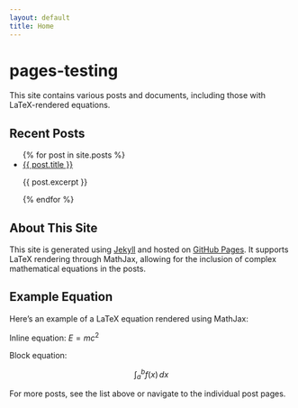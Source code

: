 ```yaml
---
layout: default
title: Home
---
```


# pages-testing

This site contains various posts and documents, including those with LaTeX-rendered equations.

## Recent Posts

<ul>
  {% for post in site.posts %}
    <li>
      <a href="{{ post.url }}">{{ post.title }}</a>
      <p>{{ post.excerpt }}</p>
    </li>
  {% endfor %}
</ul>

## About This Site

This site is generated using [Jekyll](https://jekyllrb.com) and hosted on [GitHub Pages](https://pages.github.com/). It supports LaTeX rendering through MathJax, allowing for the inclusion of complex mathematical equations in the posts.

## Example Equation

Here’s an example of a LaTeX equation rendered using MathJax:

Inline equation: $E = mc^2$

Block equation:

$$
\int_{a}^{b} f(x) \,dx
$$

For more posts, see the list above or navigate to the individual post pages.
